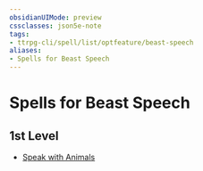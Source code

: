 ```yaml
---
obsidianUIMode: preview
cssclasses: json5e-note
tags:
- ttrpg-cli/spell/list/optfeature/beast-speech
aliases:
- Spells for Beast Speech
---
```

# Spells for Beast Speech

## 1st Level

- [Speak with Animals](/3-Mechanics/CLI/Compendium/spells/speak-with-animals.md "PHB")